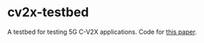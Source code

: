 # cv2x-testbed
A testbed for testing 5G C-V2X applications. Code for [this paper](https://arxiv.org/abs/2405.05911).
